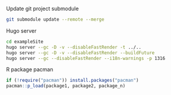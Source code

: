 Update git project submodule

```bash
git submodule update --remote --merge
```

Hugo server

```bash
cd exampleSite
hugo server --gc -D -v --disableFastRender -t ../..
hugo server --gc -D -v --disableFastRender --buildFuture
hugo server --gc --disableFastRender --i18n-warnings -p 1316
```

R package pacman

```r
if (!require("pacman")) install.packages("pacman")
pacman::p_load(package1, package2, package_n)
```